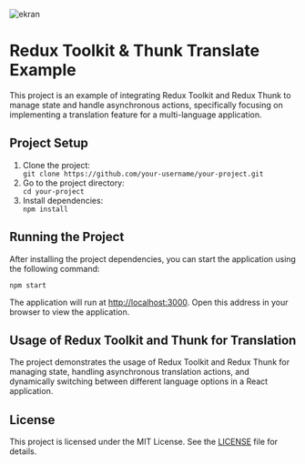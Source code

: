 ![ekran](https://github.com/volkanbasaran1/toolkit-thunk-translate/assets/76842256/51cbb2e4-c9be-487c-a3cb-4d0b605c2472)
<!DOCTYPE html>
<html lang="en">
<head>
  <meta charset="UTF-8">
  <meta name="viewport" content="width=device-width, initial-scale=1.0">
</head>
<body>
  <h1>Redux Toolkit & Thunk Translate Example</h1>
  <p>
    This project is an example of integrating Redux Toolkit and Redux Thunk to manage state and handle asynchronous actions,
    specifically focusing on implementing a translation feature for a multi-language application.
  </p>
  <h2>Project Setup</h2>
  <ol>
    <li>Clone the project:</li>
    <code>git clone https://github.com/your-username/your-project.git</code>
    <li>Go to the project directory:</li>
    <code>cd your-project</code>
    <li>Install dependencies:</li>
    <code>npm install</code>
  </ol>
  <h2>Running the Project</h2>
  <p>
    After installing the project dependencies, you can start the application using the following command:
  </p>
  <code>npm start</code>
  <p>
    The application will run at <a href="http://localhost:3000" target="_blank">http://localhost:3000</a>.
    Open this address in your browser to view the application.
  </p>
  <h2>Usage of Redux Toolkit and Thunk for Translation</h2>
  <p>
    The project demonstrates the usage of Redux Toolkit and Redux Thunk for managing state, handling asynchronous translation actions,
    and dynamically switching between different language options in a React application.
  </p>
  <h2>License</h2>
  <p>
    This project is licensed under the MIT License. See the <a href="LICENSE" target="_blank">LICENSE</a> file for details.
  </p>
</body>
</html>
